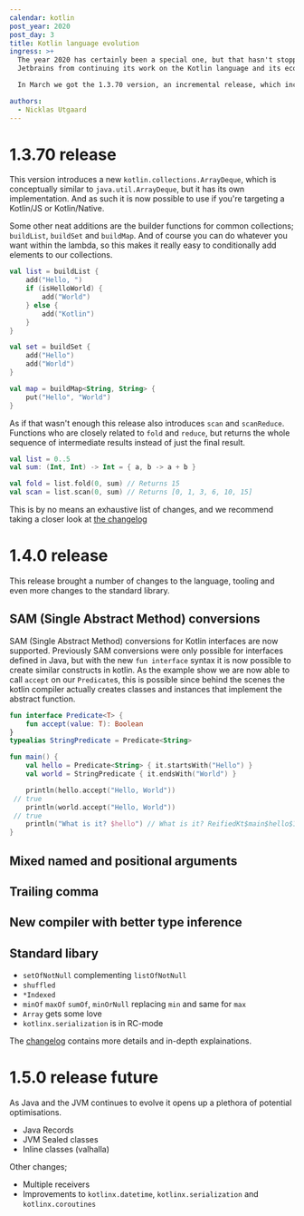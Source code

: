 ```yaml
---
calendar: kotlin
post_year: 2020
post_day: 3
title: Kotlin language evolution
ingress: >+
  The year 2020 has certainly been a special one, but that hasn't stopped
  Jetbrains from continuing its work on the Kotlin language and its ecosystem.

  In March we got the 1.3.70 version, an incremental release, which included some new functions and classes in the standard library. And after the summer break we got the all new 1.4.0 version, a feature release, which came with some really sought after changes to the language and even more changes to the standard library.

authors:
  - Nicklas Utgaard
---
```

# 1.3.70 release
This version introduces a new `kotlin.collections.ArrayDeque`, which is conceptually similar to `java.util.ArrayDeque`, but it has its own implementation. And as such it is now possible to use if you're targeting a Kotlin/JS or Kotlin/Native. 

Some other neat additions are the builder functions for common collections; `buildList`, `buildSet` and `buildMap`. And of course you can do whatever you want within the lambda, so this makes it really easy to conditionally add elements to our collections.

```kotlin
val list = buildList {
    add("Hello, ")
    if (isHelloWorld) {
        add("World")
    } else {
        add("Kotlin")
    }
}

val set = buildSet {
    add("Hello")
    add("World")
}

val map = buildMap<String, String> { 
    put("Hello", "World")
}
```

As if that wasn't enough this release also introduces `scan` and `scanReduce`. Functions who are closely related to `fold` and `reduce`, but returns the whole sequence of intermediate results instead of just the final result.
```kotlin
val list = 0..5
val sum: (Int, Int) -> Int = { a, b -> a + b }

val fold = list.fold(0, sum) // Returns 15
val scan = list.scan(0, sum) // Returns [0, 1, 3, 6, 10, 15]
```

This is by no means an exhaustive list of changes, and we recommend taking a closer look at [the changelog](https://blog.jetbrains.com/kotlin/2020/03/kotlin-1-3-70-released/)

# 1.4.0 release
This release brought a number of changes to the language, tooling and even more changes to the standard library.

## SAM (Single Abstract Method) conversions 
SAM (Single Abstract Method) conversions for Kotlin interfaces are now supported. Previously SAM conversions were only possible for interfaces defined in Java, but with the new `fun interface` syntax it is now possible to create similar constructs in kotlin. 
As the example show we are now able to call `accept` on our `Predicate`s, this is possible since behind the scenes the kotlin compiler actually creates classes and instances that implement the abstract function.
```kotlin
fun interface Predicate<T> {
    fun accept(value: T): Boolean
}
typealias StringPredicate = Predicate<String>

fun main() {
    val hello = Predicate<String> { it.startsWith("Hello") }
    val world = StringPredicate { it.endsWith("World") }

    println(hello.accept("Hello, World")) // true
    println(world.accept("Hello, World")) // true
    println("What is it? $hello") // What is it? ReifiedKt$main$hello$1@b81eda8
}
```

## Mixed named and positional arguments
## Trailing comma
## New compiler with better type inference
## Standard libary
- `setOfNotNull` complementing `listOfNotNull`
- `shuffled`
- `*Indexed`
- `minOf` `maxOf` `sumOf`, `minOrNull` replacing `min` and same for `max` 
- `Array` gets some love
- `kotlinx.serialization` is in RC-mode

The [changelog](https://kotlinlang.org/docs/reference/whatsnew14.html) contains more details and in-depth explainations.


# 1.5.0 release future

As Java and the JVM continues to evolve it opens up a plethora of potential optimisations. 
- Java Records
- JVM Sealed classes
- Inline classes (valhalla)

Other changes;
- Multiple receivers
- Improvements to `kotlinx.datetime`, `kotlinx.serialization` and `kotlinx.coroutines`